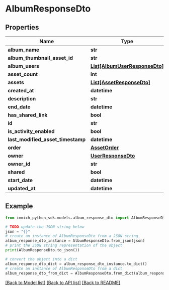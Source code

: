 # AlbumResponseDto


## Properties

Name | Type | Description | Notes
------------ | ------------- | ------------- | -------------
**album_name** | **str** |  | 
**album_thumbnail_asset_id** | **str** |  | 
**album_users** | [**List[AlbumUserResponseDto]**](AlbumUserResponseDto.md) |  | 
**asset_count** | **int** |  | 
**assets** | [**List[AssetResponseDto]**](AssetResponseDto.md) |  | 
**created_at** | **datetime** |  | 
**description** | **str** |  | 
**end_date** | **datetime** |  | [optional] 
**has_shared_link** | **bool** |  | 
**id** | **str** |  | 
**is_activity_enabled** | **bool** |  | 
**last_modified_asset_timestamp** | **datetime** |  | [optional] 
**order** | [**AssetOrder**](AssetOrder.md) |  | [optional] 
**owner** | [**UserResponseDto**](UserResponseDto.md) |  | 
**owner_id** | **str** |  | 
**shared** | **bool** |  | 
**start_date** | **datetime** |  | [optional] 
**updated_at** | **datetime** |  | 

## Example

```python
from immich_python_sdk.models.album_response_dto import AlbumResponseDto

# TODO update the JSON string below
json = "{}"
# create an instance of AlbumResponseDto from a JSON string
album_response_dto_instance = AlbumResponseDto.from_json(json)
# print the JSON string representation of the object
print(AlbumResponseDto.to_json())

# convert the object into a dict
album_response_dto_dict = album_response_dto_instance.to_dict()
# create an instance of AlbumResponseDto from a dict
album_response_dto_from_dict = AlbumResponseDto.from_dict(album_response_dto_dict)
```
[[Back to Model list]](../README.md#documentation-for-models) [[Back to API list]](../README.md#documentation-for-api-endpoints) [[Back to README]](../README.md)


